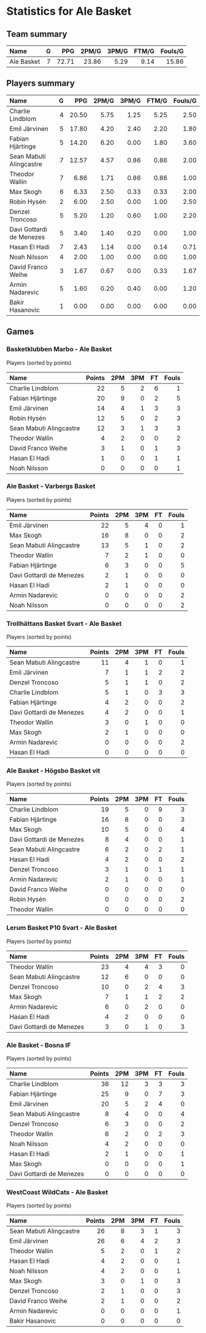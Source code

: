 # Statistics for Ale Basket

## Team summary

| Name | G | PPG | 2PM/G | 3PM/G | FTM/G | Fouls/G |
|:-----|--:|----:|------:|------:|------:|--------:|
| Ale Basket | 7 | 72.71 | 23.86 | 5.29 | 9.14 | 15.86 |

## Players summary

| Name | G | PPG | 2PM/G | 3PM/G | FTM/G | Fouls/G |
|:-----|--:|----:|------:|------:|------:|--------:|
| Charlie Lindblom | 4 | 20.50 | 5.75 | 1.25 | 5.25 | 2.50 |
| Emil Järvinen | 5 | 17.80 | 4.20 | 2.40 | 2.20 | 1.80 |
| Fabian Hjärtinge | 5 | 14.20 | 6.20 | 0.00 | 1.80 | 3.60 |
| Sean Mabuti Alingcastre | 7 | 12.57 | 4.57 | 0.86 | 0.86 | 2.00 |
| Theodor Wallin | 7 | 6.86 | 1.71 | 0.86 | 0.86 | 1.00 |
| Max Skogh | 6 | 6.33 | 2.50 | 0.33 | 0.33 | 2.00 |
| Robin Hysén | 2 | 6.00 | 2.50 | 0.00 | 1.00 | 2.50 |
| Denzel Troncoso | 5 | 5.20 | 1.20 | 0.60 | 1.00 | 2.20 |
| Davi Gottardi de Menezes | 5 | 3.40 | 1.40 | 0.20 | 0.00 | 1.00 |
| Hasan El Hadi | 7 | 2.43 | 1.14 | 0.00 | 0.14 | 0.71 |
| Noah Nilsson | 4 | 2.00 | 1.00 | 0.00 | 0.00 | 1.00 |
| David Franco Weihe | 3 | 1.67 | 0.67 | 0.00 | 0.33 | 1.67 |
| Armin Nadarevic | 5 | 1.60 | 0.20 | 0.40 | 0.00 | 1.20 |
| Bakir Hasanovic | 1 | 0.00 | 0.00 | 0.00 | 0.00 | 0.00 |

## Games

### Basketklubben Marbo - Ale Basket

Players (sorted by points)

| Name | Points | 2PM | 3PM | FT | Fouls |
|:-----|-------:|----:|----:|---:|------:|
| Charlie Lindblom | 22 |  5 |  2 |  6 |  1 |
| Fabian Hjärtinge | 20 |  9 |  0 |  2 |  5 |
| Emil Järvinen | 14 |  4 |  1 |  3 |  3 |
| Robin Hysén | 12 |  5 |  0 |  2 |  3 |
| Sean Mabuti Alingcastre | 12 |  3 |  1 |  3 |  3 |
| Theodor Wallin |  4 |  2 |  0 |  0 |  2 |
| David Franco Weihe |  3 |  1 |  0 |  1 |  3 |
| Hasan El Hadi |  1 |  0 |  0 |  1 |  1 |
| Noah Nilsson |  0 |  0 |  0 |  0 |  1 |

### Ale Basket - Varbergs Basket

Players (sorted by points)

| Name | Points | 2PM | 3PM | FT | Fouls |
|:-----|-------:|----:|----:|---:|------:|
| Emil Järvinen | 22 |  5 |  4 |  0 |  1 |
| Max Skogh | 16 |  8 |  0 |  0 |  2 |
| Sean Mabuti Alingcastre | 13 |  5 |  1 |  0 |  2 |
| Theodor Wallin |  7 |  2 |  1 |  0 |  0 |
| Fabian Hjärtinge |  6 |  3 |  0 |  0 |  5 |
| Davi Gottardi de Menezes |  2 |  1 |  0 |  0 |  0 |
| Hasan El Hadi |  2 |  1 |  0 |  0 |  0 |
| Armin Nadarevic |  0 |  0 |  0 |  0 |  2 |
| Noah Nilsson |  0 |  0 |  0 |  0 |  2 |

### Trollhättans Basket Svart - Ale Basket

Players (sorted by points)

| Name | Points | 2PM | 3PM | FT | Fouls |
|:-----|-------:|----:|----:|---:|------:|
| Sean Mabuti Alingcastre | 11 |  4 |  1 |  0 |  1 |
| Emil Järvinen |  7 |  1 |  1 |  2 |  2 |
| Denzel Troncoso |  5 |  1 |  1 |  0 |  2 |
| Charlie Lindblom |  5 |  1 |  0 |  3 |  3 |
| Fabian Hjärtinge |  4 |  2 |  0 |  0 |  2 |
| Davi Gottardi de Menezes |  4 |  2 |  0 |  0 |  1 |
| Theodor Wallin |  3 |  0 |  1 |  0 |  0 |
| Max Skogh |  2 |  1 |  0 |  0 |  0 |
| Armin Nadarevic |  0 |  0 |  0 |  0 |  2 |
| Hasan El Hadi |  0 |  0 |  0 |  0 |  0 |

### Ale Basket - Högsbo Basket vit

Players (sorted by points)

| Name | Points | 2PM | 3PM | FT | Fouls |
|:-----|-------:|----:|----:|---:|------:|
| Charlie Lindblom | 19 |  5 |  0 |  9 |  3 |
| Fabian Hjärtinge | 16 |  8 |  0 |  0 |  3 |
| Max Skogh | 10 |  5 |  0 |  0 |  4 |
| Davi Gottardi de Menezes |  8 |  4 |  0 |  0 |  1 |
| Sean Mabuti Alingcastre |  6 |  2 |  0 |  2 |  1 |
| Hasan El Hadi |  4 |  2 |  0 |  0 |  2 |
| Denzel Troncoso |  3 |  1 |  0 |  1 |  1 |
| Armin Nadarevic |  2 |  1 |  0 |  0 |  1 |
| David Franco Weihe |  0 |  0 |  0 |  0 |  0 |
| Robin Hysén |  0 |  0 |  0 |  0 |  2 |
| Theodor Wallin |  0 |  0 |  0 |  0 |  0 |

### Lerum Basket P10 Svart - Ale Basket

Players (sorted by points)

| Name | Points | 2PM | 3PM | FT | Fouls |
|:-----|-------:|----:|----:|---:|------:|
| Theodor Wallin | 23 |  4 |  4 |  3 |  0 |
| Sean Mabuti Alingcastre | 12 |  6 |  0 |  0 |  0 |
| Denzel Troncoso | 10 |  0 |  2 |  4 |  3 |
| Max Skogh |  7 |  1 |  1 |  2 |  2 |
| Armin Nadarevic |  6 |  0 |  2 |  0 |  0 |
| Hasan El Hadi |  4 |  2 |  0 |  0 |  0 |
| Davi Gottardi de Menezes |  3 |  0 |  1 |  0 |  3 |

### Ale Basket - Bosna IF

Players (sorted by points)

| Name | Points | 2PM | 3PM | FT | Fouls |
|:-----|-------:|----:|----:|---:|------:|
| Charlie Lindblom | 36 | 12 |  3 |  3 |  3 |
| Fabian Hjärtinge | 25 |  9 |  0 |  7 |  3 |
| Emil Järvinen | 20 |  5 |  2 |  4 |  0 |
| Sean Mabuti Alingcastre |  8 |  4 |  0 |  0 |  4 |
| Denzel Troncoso |  6 |  3 |  0 |  0 |  2 |
| Theodor Wallin |  6 |  2 |  0 |  2 |  3 |
| Noah Nilsson |  4 |  2 |  0 |  0 |  0 |
| Hasan El Hadi |  2 |  1 |  0 |  0 |  1 |
| Max Skogh |  0 |  0 |  0 |  0 |  1 |
| Davi Gottardi de Menezes |  0 |  0 |  0 |  0 |  0 |

### WestCoast WildCats - Ale Basket

Players (sorted by points)

| Name | Points | 2PM | 3PM | FT | Fouls |
|:-----|-------:|----:|----:|---:|------:|
| Sean Mabuti Alingcastre | 26 |  8 |  3 |  1 |  3 |
| Emil Järvinen | 26 |  6 |  4 |  2 |  3 |
| Theodor Wallin |  5 |  2 |  0 |  1 |  2 |
| Hasan El Hadi |  4 |  2 |  0 |  0 |  1 |
| Noah Nilsson |  4 |  2 |  0 |  0 |  1 |
| Max Skogh |  3 |  0 |  1 |  0 |  3 |
| Denzel Troncoso |  2 |  1 |  0 |  0 |  3 |
| David Franco Weihe |  2 |  1 |  0 |  0 |  2 |
| Armin Nadarevic |  0 |  0 |  0 |  0 |  1 |
| Bakir Hasanovic |  0 |  0 |  0 |  0 |  0 |

